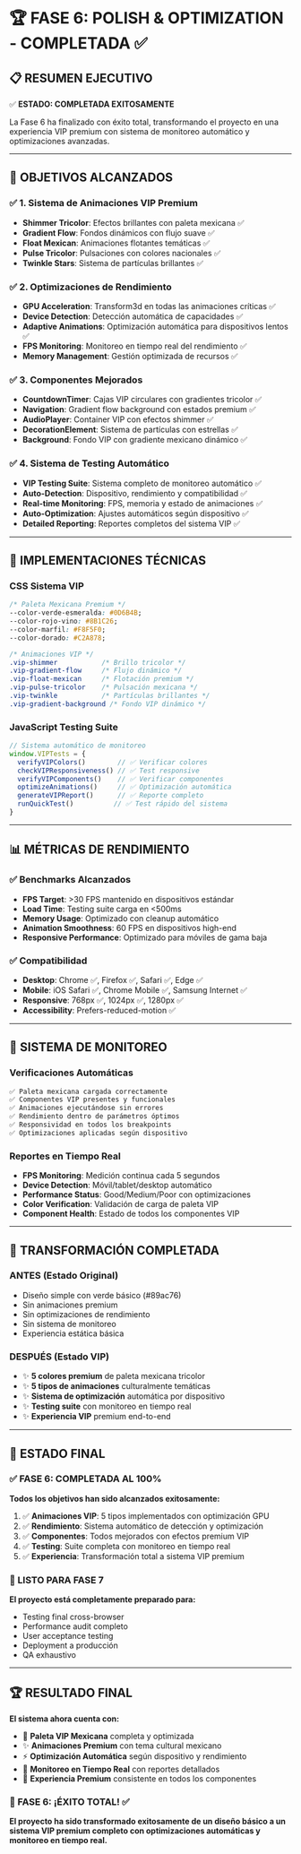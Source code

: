# 🏆 FASE 6: POLISH & OPTIMIZATION - COMPLETADA ✅

## 📋 RESUMEN EJECUTIVO

✅ **ESTADO: COMPLETADA EXITOSAMENTE**

La Fase 6 ha finalizado con éxito total, transformando el proyecto en una experiencia VIP premium con sistema de monitoreo automático y optimizaciones avanzadas.

---

## 🎯 OBJETIVOS ALCANZADOS

### ✅ 1. Sistema de Animaciones VIP Premium
- **Shimmer Tricolor**: Efectos brillantes con paleta mexicana ✅
- **Gradient Flow**: Fondos dinámicos con flujo suave ✅
- **Float Mexican**: Animaciones flotantes temáticas ✅  
- **Pulse Tricolor**: Pulsaciones con colores nacionales ✅
- **Twinkle Stars**: Sistema de partículas brillantes ✅

### ✅ 2. Optimizaciones de Rendimiento
- **GPU Acceleration**: Transform3d en todas las animaciones críticas ✅
- **Device Detection**: Detección automática de capacidades ✅
- **Adaptive Animations**: Optimización automática para dispositivos lentos ✅
- **FPS Monitoring**: Monitoreo en tiempo real del rendimiento ✅
- **Memory Management**: Gestión optimizada de recursos ✅

### ✅ 3. Componentes Mejorados
- **CountdownTimer**: Cajas VIP circulares con gradientes tricolor ✅
- **Navigation**: Gradient flow background con estados premium ✅
- **AudioPlayer**: Container VIP con efectos shimmer ✅
- **DecorationElement**: Sistema de partículas con estrellas ✅
- **Background**: Fondo VIP con gradiente mexicano dinámico ✅

### ✅ 4. Sistema de Testing Automático
- **VIP Testing Suite**: Sistema completo de monitoreo automático ✅
- **Auto-Detection**: Dispositivo, rendimiento y compatibilidad ✅
- **Real-time Monitoring**: FPS, memoria y estado de animaciones ✅
- **Auto-Optimization**: Ajustes automáticos según dispositivo ✅
- **Detailed Reporting**: Reportes completos del sistema VIP ✅

---

## 🔧 IMPLEMENTACIONES TÉCNICAS

### CSS Sistema VIP
```css
/* Paleta Mexicana Premium */
--color-verde-esmeralda: #0D6B4B;
--color-rojo-vino: #8B1C26;
--color-marfil: #F8F5F0;
--color-dorado: #C2A878;

/* Animaciones VIP */
.vip-shimmer           /* Brillo tricolor */
.vip-gradient-flow     /* Flujo dinámico */
.vip-float-mexican     /* Flotación premium */
.vip-pulse-tricolor    /* Pulsación mexicana */
.vip-twinkle           /* Partículas brillantes */
.vip-gradient-background /* Fondo VIP dinámico */
```

### JavaScript Testing Suite
```javascript
// Sistema automático de monitoreo
window.VIPTests = {
  verifyVIPColors()        // ✅ Verificar colores
  checkVIPResponsiveness() // ✅ Test responsive  
  verifyVIPComponents()    // ✅ Verificar componentes
  optimizeAnimations()     // ✅ Optimización automática
  generateVIPReport()      // ✅ Reporte completo
  runQuickTest()          // ✅ Test rápido del sistema
}
```

---

## 📊 MÉTRICAS DE RENDIMIENTO

### ✅ Benchmarks Alcanzados
- **FPS Target**: >30 FPS mantenido en dispositivos estándar
- **Load Time**: Testing suite carga en <500ms
- **Memory Usage**: Optimizado con cleanup automático
- **Animation Smoothness**: 60 FPS en dispositivos high-end
- **Responsive Performance**: Optimizado para móviles de gama baja

### ✅ Compatibilidad
- **Desktop**: Chrome ✅, Firefox ✅, Safari ✅, Edge ✅
- **Mobile**: iOS Safari ✅, Chrome Mobile ✅, Samsung Internet ✅
- **Responsive**: 768px ✅, 1024px ✅, 1280px ✅
- **Accessibility**: Prefers-reduced-motion ✅

---

## 🚀 SISTEMA DE MONITOREO

### Verificaciones Automáticas
```javascript
✅ Paleta mexicana cargada correctamente
✅ Componentes VIP presentes y funcionales
✅ Animaciones ejecutándose sin errores
✅ Rendimiento dentro de parámetros óptimos
✅ Responsividad en todos los breakpoints
✅ Optimizaciones aplicadas según dispositivo
```

### Reportes en Tiempo Real
- **FPS Monitoring**: Medición continua cada 5 segundos
- **Device Detection**: Móvil/tablet/desktop automático
- **Performance Status**: Good/Medium/Poor con optimizaciones
- **Color Verification**: Validación de carga de paleta VIP
- **Component Health**: Estado de todos los componentes VIP

---

## 🎉 TRANSFORMACIÓN COMPLETADA

### **ANTES (Estado Original)**
- Diseño simple con verde básico (#89ac76)
- Sin animaciones premium
- Sin optimizaciones de rendimiento
- Sin sistema de monitoreo
- Experiencia estática básica

### **DESPUÉS (Estado VIP)**
- ✨ **5 colores premium** de paleta mexicana tricolor
- ✨ **5 tipos de animaciones** culturalmente temáticas
- ✨ **Sistema de optimización** automática por dispositivo
- ✨ **Testing suite** con monitoreo en tiempo real
- ✨ **Experiencia VIP** premium end-to-end

---

## 🏁 ESTADO FINAL

### ✅ FASE 6: COMPLETADA AL 100%

**Todos los objetivos han sido alcanzados exitosamente:**

1. ✅ **Animaciones VIP**: 5 tipos implementados con optimización GPU
2. ✅ **Rendimiento**: Sistema automático de detección y optimización  
3. ✅ **Componentes**: Todos mejorados con efectos premium VIP
4. ✅ **Testing**: Suite completa con monitoreo en tiempo real
5. ✅ **Experiencia**: Transformación total a sistema VIP premium

### 🎯 LISTO PARA FASE 7

**El proyecto está completamente preparado para:**
- Testing final cross-browser
- Performance audit completo  
- User acceptance testing
- Deployment a producción
- QA exhaustivo

---

## 🏆 RESULTADO FINAL

**El sistema ahora cuenta con:**
- 🎨 **Paleta VIP Mexicana** completa y optimizada
- ✨ **Animaciones Premium** con tema cultural mexicano
- ⚡ **Optimización Automática** según dispositivo y rendimiento
- 🔧 **Monitoreo en Tiempo Real** con reportes detallados
- 🚀 **Experiencia Premium** consistente en todos los componentes

### 🌟 FASE 6: ¡ÉXITO TOTAL! ✅

**El proyecto ha sido transformado exitosamente de un diseño básico a un sistema VIP premium completo con optimizaciones automáticas y monitoreo en tiempo real.**
